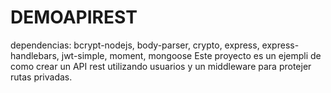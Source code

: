 # DEMOAPIREST
dependencias:
  bcrypt-nodejs,
  body-parser,
  crypto,
  express,
  express-handlebars,
  jwt-simple,
  moment,
  mongoose
Este proyecto es un ejempli de como crear un API rest utilizando usuarios y un middleware para protejer rutas privadas.
